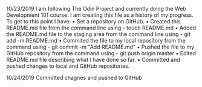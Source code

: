 ﻿10/23/2019
I am following The Odin Project and currently doing the Web Development 101 course.  I am creating this file as a history of my progress.
To get to this point I have:
    • Set a repository on GitHub.
    • Created this README.md file from the command line using - touch README.md
    • Added the README.md file to the staging area from the command line using - git add -m README.md
    • Commited the file to my local repository from the command using - git commit -m "Add README.md"
    • Pushed the file to my GitHub repository from the command using - git push origin master
    • Edited README.md file describing what I have done so far.
    • Committed and pushed changes to local and GitHub repositories.

10/24/2019
Committed chagnes and pushed to GitHub
